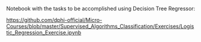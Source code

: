 <p>Notebook with the tasks to be accomplished using Decision Tree Regressor:</p>

<p><a href="https://github.com/dphi-official/Micro-Courses/blob/master/Supervised_Algorithms_Classification/Exercises/Logistic_Regression_Exercise.ipynb" target="_blank">https://github.com/dphi-official/Micro-Courses/blob/master/Supervised_Algorithms_Classification/Exercises/Logistic_Regression_Exercise.ipynb</a></p>